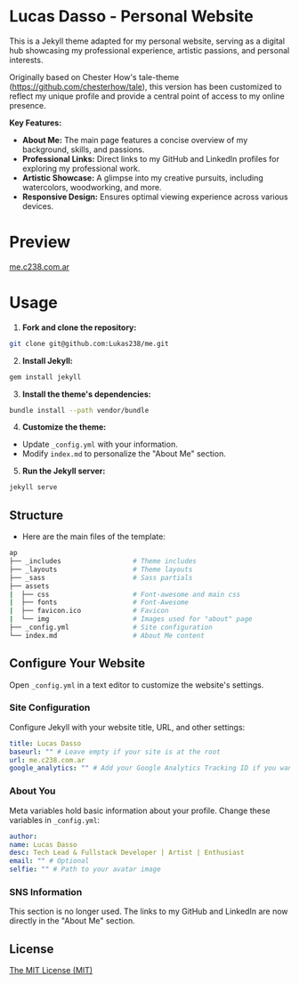 # Lucas Dasso - Personal Website

This is a Jekyll theme adapted for my personal website, serving as a digital hub showcasing my professional experience, artistic passions, and personal interests.

Originally based on Chester How's tale-theme (https://github.com/chesterhow/tale), this version has been customized to reflect my unique profile and provide a central point of access to my online presence.

**Key Features:**

*   **About Me:** The main page features a concise overview of my background, skills, and passions.
*   **Professional Links:** Direct links to my GitHub and LinkedIn profiles for exploring my professional work.
*   **Artistic Showcase:** A glimpse into my creative pursuits, including watercolors, woodworking, and more.
*   **Responsive Design:** Ensures optimal viewing experience across various devices.

# Preview

[me.c238.com.ar](me.c238.com.ar)

# Usage

1.  **Fork and clone the repository:**
  ```bash
  git clone git@github.com:Lukas238/me.git
  ```
2.  **Install Jekyll:**
  ```bash
  gem install jekyll
  ```
3.  **Install the theme's dependencies:**
  ```bash
  bundle install --path vendor/bundle
  ```
4.  **Customize the theme:**
  *   Update `_config.yml` with your information.
  *   Modify `index.md` to personalize the "About Me" section.
5.  **Run the Jekyll server:**
  ```bash
  jekyll serve
  ```

## Structure

*   Here are the main files of the template:

```bash
ap
├── _includes                  # Theme includes
├── _layouts                   # Theme layouts
├── _sass                      # Sass partials
├── assets
|  ├── css                     # Font-awesome and main css
|  ├── fonts                   # Font-Awesome
|  ├── favicon.ico             # Favicon
|  └── img                     # Images used for "about" page
├── _config.yml                # Site configuration
└── index.md                   # About Me content
```

## Configure Your Website

Open `_config.yml` in a text editor to customize the website's settings.

### Site Configuration

Configure Jekyll with your website title, URL, and other settings:

```yml
title: Lucas Dasso
baseurl: "" # Leave empty if your site is at the root
url: me.c238.com.ar
google_analytics: "" # Add your Google Analytics Tracking ID if you want to use it
```

### About You

Meta variables hold basic information about your profile. Change these variables in `_config.yml`:

```yml
author:
name: Lucas Dasso
desc: Tech Lead & Fullstack Developer | Artist | Enthusiast
email: "" # Optional
selfie: "" # Path to your avatar image
```

### SNS Information

This section is no longer used. The links to my GitHub and LinkedIn are now directly in the "About Me" section.

## License

[The MIT License (MIT)](https://raw.githubusercontent.com/kssim/ap/master/LICENSE)
